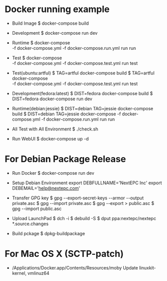 Docker running example
===========================================
* Build Image
  $ docker-compose build

* Development 
  $ docker-compose run dev

* Runtime
  $ docker-compose \
    -f docker-compose.yml -f docker-compose.run.yml run run

* Test
  $ docker-compose \
    -f docker-compose.yml -f docker-compose.test.yml run test

* Test(ubuntu:artful)
  $ TAG=artful docker-compose build
  $ TAG=artful docker-compose \
    -f docker-compose.yml -f docker-compose.test.yml run test

* Development(fedora:latest)
  $ DIST=fedora docker-compose build
  $ DIST=fedora docker-compose run dev

* Runtime(debian:jessie)
  $ DIST=debian TAG=jessie docker-compose build
  $ DIST=debian TAG=jessie docker-compose 
    -f docker-compose.yml -f docker-compose.run.yml run run

* All Test with All Environment
  $ ./check.sh

* Run WebUI 
  $ docker-compose up -d

For Debian Package Release
===========================================

* Run Docker
  $ docker-compose run dev

* Setup Debian Environment
export DEBFULLNAME='NextEPC Inc'
export DEBEMAIL='help@nextepc.com'

* Transfer GPG key
  $ gpg --export-secret-keys --armor --output private.asc
  $ gpg --import private.asc
  $ gpg --export > public.asc
  $ gpg --import public.asc

* Upload LaunchPad
  $ dch -i
  $ debuild -S
  $ dput ppa:nextepc/nextepc *.source.changes

* Build pckage
  $ dpkg-buildpackage

For Mac OS X (SCTP-patch)
===========================================
* /Applications/Docker.app/Contents/Resources/moby
Update linuxkit-kernel, vmlinuz64
